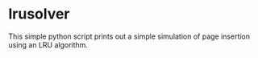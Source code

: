 # lrusolver
This simple python script prints out a simple simulation of page insertion using an LRU algorithm.
